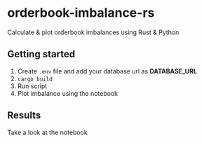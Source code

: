 # orderbook-imbalance-rs
Calculate & plot orderbook imbalances using Rust & Python

## Getting started
1. Create `.env` file and add your database url as **DATABASE_URL**
2. `cargo build`
3. Run script
4. Plot imbalance using the notebook

## Results
Take a look at the notebook
